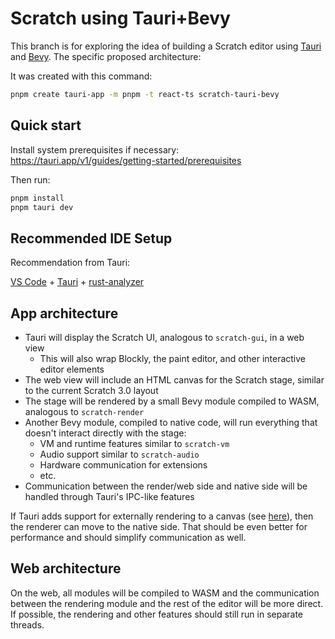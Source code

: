 # Scratch using Tauri+Bevy

This branch is for exploring the idea of building a Scratch editor using [Tauri](https://tauri.app/) and
[Bevy](https://bevyengine.org/). The specific proposed architecture:

It was created with this command:

```sh
pnpm create tauri-app -m pnpm -t react-ts scratch-tauri-bevy
```

## Quick start

Install system prerequisites if necessary: <https://tauri.app/v1/guides/getting-started/prerequisites>

Then run:

```sh
pnpm install
pnpm tauri dev
```

## Recommended IDE Setup

Recommendation from Tauri:

[VS Code](https://code.visualstudio.com/) +
  [Tauri](https://marketplace.visualstudio.com/items?itemName=tauri-apps.tauri-vscode) +
  [rust-analyzer](https://marketplace.visualstudio.com/items?itemName=rust-lang.rust-analyzer)

## App architecture

* Tauri will display the Scratch UI, analogous to `scratch-gui`, in a web view
  * This will also wrap Blockly, the paint editor, and other interactive editor elements
* The web view will include an HTML canvas for the Scratch stage, similar to the current Scratch 3.0 layout
* The stage will be rendered by a small Bevy module compiled to WASM, analogous to `scratch-render`
* Another Bevy module, compiled to native code, will run everything that doesn't interact directly with the stage:
  * VM and runtime features similar to `scratch-vm`
  * Audio support similar to `scratch-audio`
  * Hardware communication for extensions
  * etc.
* Communication between the render/web side and native side will be handled through Tauri's IPC-like features

If Tauri adds support for externally rendering to a canvas (see
[here](https://github.com/tauri-apps/wry/discussions/284)), then the renderer can move to the native side. That should
be even better for performance and should simplify communication as well.

## Web architecture

On the web, all modules will be compiled to WASM and the communication between the rendering module and the rest of
the editor will be more direct. If possible, the rendering and other features should still run in separate threads.
